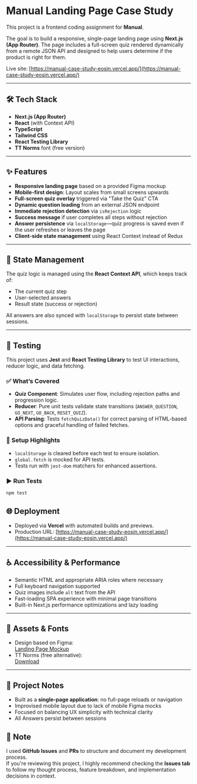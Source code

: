 # Manual Landing Page Case Study

This project is a frontend coding assignment for **Manual**.

The goal is to build a responsive, single-page landing page using **Next.js (App Router)**. The page includes a full-screen quiz rendered dynamically from a remote JSON API and designed to help users determine if the product is right for them.

Live site: [https://manual-case-study-eosin.vercel.app/](https://manual-case-study-eosin.vercel.app/)

---

## 🛠 Tech Stack

- **Next.js (App Router)**
- **React** (with Context API)
- **TypeScript**
- **Tailwind CSS**
- **React Testing Library**
- **TT Norms** font (free version)

---

## ✨ Features

- **Responsive landing page** based on a provided Figma mockup
- **Mobile-first design**: Layout scales from small screens upwards
- **Full-screen quiz overlay** triggered via "Take the Quiz" CTA
- **Dynamic question loading** from an external JSON endpoint
- **Immediate rejection detection** via `isRejection` logic
- **Success message** if user completes all steps without rejection
- **Answer persistence** via `localStorage`—quiz progress is saved even if the user refreshes or leaves the page
- **Client-side state management** using React Context instead of Redux

---

## 🧠 State Management

The quiz logic is managed using the **React Context API**, which keeps track of:

- The current quiz step
- User-selected answers
- Result state (success or rejection)

All answers are also synced with `localStorage` to persist state between sessions.

---

## 🧪 Testing

This project uses **Jest** and **React Testing Library** to test UI interactions, reducer logic, and data fetching.

### ✅ What’s Covered

- **Quiz Component**: Simulates user flow, including rejection paths and progression logic.
- **Reducer**: Pure unit tests validate state transitions (`ANSWER_QUESTION`, `GO_NEXT`, `GO_BACK`, `RESET_QUIZ`).
- **API Parsing**: Tests `fetchQuizData()` for correct parsing of HTML-based options and graceful handling of failed fetches.

### 🧼 Setup Highlights

- `localStorage` is cleared before each test to ensure isolation.
- `global.fetch` is mocked for API tests.
- Tests run with `jest-dom` matchers for enhanced assertions.

### ▶️ Run Tests

```bash
npm test
```

## 🌐 Deployment

- Deployed via **Vercel** with automated builds and previews.
- Production URL: [https://manual-case-study-eosin.vercel.app/](https://manual-case-study-eosin.vercel.app/)

---

## ♿ Accessibility & Performance

- Semantic HTML and appropriate ARIA roles where necessary
- Full keyboard navigation supported
- Quiz images include `alt` text from the API
- Fast-loading SPA experience with minimal page transitions
- Built-in Next.js performance optimizations and lazy loading

---

## 📁 Assets & Fonts

- Design based on Figma:  
  [Landing Page Mockup](https://www.figma.com/file/6k8OY18TEGeO07Fpol86QM/Landing-Page---Exercise?node-id=1%3A2)
- TT Norms (free alternative):  
  [Download](https://font.download/font/tt-norms)

---

## 📄 Project Notes

- Built as a **single-page application**: no full-page reloads or navigation
- Improvised mobile layout due to lack of mobile Figma mocks
- Focused on balancing UX simplicity with technical clarity
- All Answers persist between sessions
## 🧾 Note

I used **GitHub Issues** and **PRs** to structure and document my development process.  
If you're reviewing this project, I highly recommend checking the **Issues tab** to follow my thought process, feature breakdown, and implementation decisions in context.
